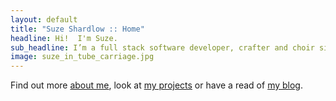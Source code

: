 ```yaml
---
layout: default
title: "Suze Shardlow :: Home"
headline: Hi!  I'm Suze.
sub_headline: I’m a full stack software developer, crafter and choir singer.
image: suze_in_tube_carriage.jpg
---
```


Find out more [about me](about), look at [my projects](coding_projects) or have a read of [my blog](blog).
